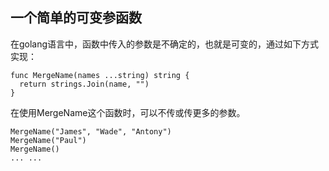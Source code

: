 ## 一个简单的可变参函数

在golang语言中，函数中传入的参数是不确定的，也就是可变的，通过如下方式实现：

```
func MergeName(names ...string) string {
  return strings.Join(name, "")
}
```

在使用MergeName这个函数时，可以不传或传更多的参数。

```
MergeName("James", "Wade", "Antony")
MergeName("Paul")
MergeName()
... ...
```



